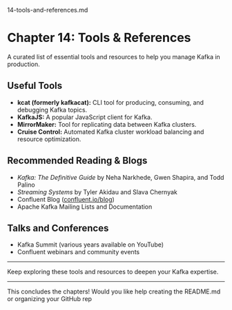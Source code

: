 
14-tools-and-references.md
# Chapter 14: Tools & References

A curated list of essential tools and resources to help you manage Kafka in production.

## Useful Tools

- **kcat (formerly kafkacat):** CLI tool for producing, consuming, and debugging Kafka topics.
- **KafkaJS:** A popular JavaScript client for Kafka.
- **MirrorMaker:** Tool for replicating data between Kafka clusters.
- **Cruise Control:** Automated Kafka cluster workload balancing and resource optimization.

## Recommended Reading & Blogs

- *Kafka: The Definitive Guide* by Neha Narkhede, Gwen Shapira, and Todd Palino
- *Streaming Systems* by Tyler Akidau and Slava Chernyak
- Confluent Blog ([confluent.io/blog](https://www.confluent.io/blog))
- Apache Kafka Mailing Lists and Documentation

## Talks and Conferences

- Kafka Summit (various years available on YouTube)
- Confluent webinars and community events

---

Keep exploring these tools and resources to deepen your Kafka expertise.

---

This concludes the chapters! Would you like help creating the README.md or organizing your GitHub rep
